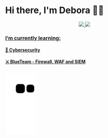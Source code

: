 # Hi there, I'm Debora 👋✨

<div align="center">
  <a href="https://github.com/deborafaria01">
  <img height="175em" src="https://github-readme-stats.vercel.app/api?username=deborafaria01&show_icons=true&theme=dracula&include_all_commits=true&count_private=true"/>
  <img height="175em" src="https://github-readme-stats.vercel.app/api/top-langs/?username=deborafaria01&layout=compact&langs_count=7&theme=dracula"/>
</div>

### I’m currently learning:

#### 🚀 Cybersecurity
#### ⚔️ BlueTeam - Firewall, WAF and SIEM

 ##
 
 <div>

![Snake animation](https://github.com/deborafaria01/deborafaria01/blob/output/github-contribution-grid-snake.svg)

</div>
